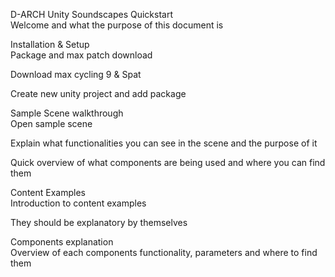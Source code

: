 D-ARCH Unity Soundscapes Quickstart   
Welcome and what the purpose of this document is 

Installation & Setup   
Package and max patch download 

Download max cycling 9 & Spat 

Create new unity project and add package 

 

Sample Scene walkthrough   
Open sample scene 

Explain what functionalities you can see in the scene and the purpose of it 

Quick overview of what components are being used and where you can find them 

 

Content Examples   
Introduction to content examples 

They should be explanatory by themselves 

 

Components explanation   
Overview of each components functionality, parameters and where to find them 

 

   
